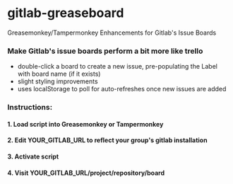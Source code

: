 # gitlab-greaseboard
Greasemonkey/Tampermonkey Enhancements for Gitlab's Issue Boards

### Make Gitlab's issue boards perform a bit more like trello
+ double-click a board to create a new issue, pre-populating the Label with board name (if it exists)
+ slight styling improvements
+ uses localStorage to poll for auto-refreshes once new issues are added

### Instructions:
#### 1. Load script into Greasemonkey or Tampermonkey
#### 2. Edit YOUR_GITLAB_URL to reflect your group's gitlab installation
#### 3. Activate script
#### 4. Visit YOUR_GITLAB_URL/project/repository/board
